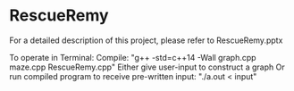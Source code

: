 # RescueRemy
For a detailed description of this project, please refer to RescueRemy.pptx

To operate in Terminal:
  Compile: "g++ -std=c++14 -Wall graph.cpp maze.cpp RescueRemy.cpp"
  Either give user-input to construct a graph
  Or run compiled program to receive pre-written input: "./a.out < input"
